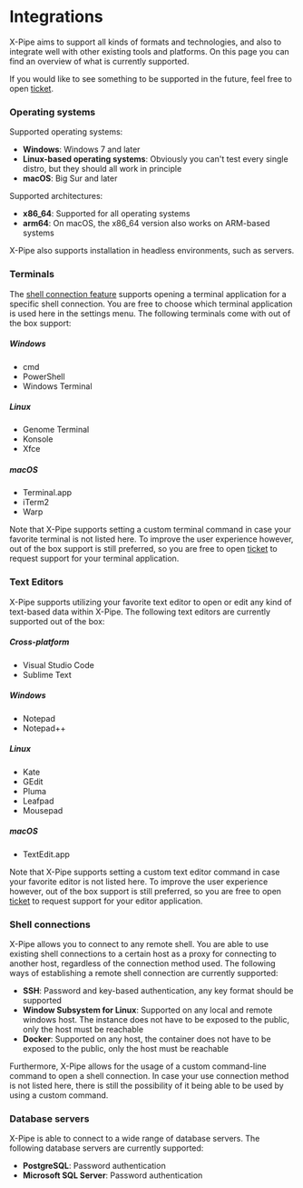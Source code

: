 # Integrations

X-Pipe aims to support all kinds of formats and technologies,
and also to integrate well with other existing tools and platforms.
On this page you can find an overview of what is currently supported.

If you would like to see something to be supported in the future,
feel free to open [ticket](https://github.com/xpipe-io/xpipe/issues).

### Operating systems

Supported operating systems:
- **Windows**: Windows 7 and later
- **Linux-based operating systems**: Obviously you can't test every single distro, but they should all work in principle
- **macOS**: Big Sur and later

Supported architectures:
- **x86_64**: Supported for all operating systems
- **arm64**: On macOS, the x86_64 version also works on ARM-based systems

X-Pipe also supports installation in headless environments, such as servers.

### Terminals

The [shell connection feature](connections/shell-connections) supports opening a terminal application for a specific shell connection.
You are free to choose which terminal application is used here in the settings menu.
The following terminals come with out of the box support:

##### Windows
- cmd
- PowerShell
- Windows Terminal

##### Linux
- Genome Terminal
- Konsole
- Xfce

##### macOS
- Terminal.app
- iTerm2
- Warp

Note that X-Pipe supports setting a custom terminal command in case your favorite terminal is not listed here.
To improve the user experience however, out of the box support is still preferred, so
you are free to open [ticket](https://github.com/xpipe-io/xpipe/issues) to request support for your terminal application. 

### Text Editors

X-Pipe supports utilizing your favorite text editor to open or edit any kind of text-based data within X-Pipe.
The following text editors are currently supported out of the box:

##### Cross-platform
- Visual Studio Code
- Sublime Text

##### Windows
- Notepad
- Notepad++

##### Linux
- Kate
- GEdit
- Pluma
- Leafpad
- Mousepad

##### macOS
- TextEdit.app

Note that X-Pipe supports setting a custom text editor command in case your favorite editor is not listed here.
To improve the user experience however, out of the box support is still preferred, so
you are free to open [ticket](https://github.com/xpipe-io/xpipe/issues) to request support for your editor application. 

### Shell connections

X-Pipe allows you to connect to any remote shell.
You are able to use existing shell connections to a certain host as a proxy for
connecting to another host, regardless of the connection method used.
The following ways of establishing a remote shell connection are currently supported:
- **SSH**: Password and key-based authentication, any key format should be supported
- **Window Subsystem for Linux**: Supported on any local and remote windows host. The instance
  does not have to be exposed to the public, only the host must be reachable
- **Docker**: Supported on any host, the container does not have to be exposed to the public, only the host must be reachable

Furthermore, X-Pipe allows for the usage of a custom command-line command to open a shell connection.
In case your use connection method is not listed here, there is still
the possibility of it being able to be used by using a custom command.

### Database servers

X-Pipe is able to connect to a wide range of database servers.
The following database servers are currently supported:
- **PostgreSQL**: Password authentication
- **Microsoft SQL Server**: Password authentication
